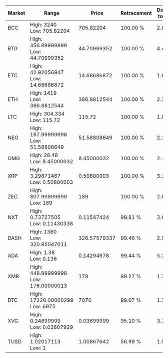 | Market | Range | Price| Retracement | Doubles to 50% |
| --- | --- | --- | --- | --- |
| BCC | High: 3240<br />Low: 705.82204 | 705.82204 | 100.00 % | 2.80 |
| BTG | High: 356.89999999<br />Low: 44.70999352 | 44.70999352 | 100.00 % | 4.49 |
| ETC | High: 42.92056947<br />Low: 14.68686872 | 14.68686872 | 100.00 % | 1.96 |
| ETH | High: 1419<br />Low: 386.8812544 | 386.8812544 | 100.00 % | 2.33 |
| LTC | High: 304.334<br />Low: 115.72 | 115.72 | 100.00 % | 1.81 |
| NEO | High: 167.99999998<br />Low: 51.58808649 | 51.58808649 | 100.00 % | 2.13 |
| OMG | High: 28.48<br />Low: 8.45000032 | 8.45000032 | 100.00 % | 2.19 |
| XRP | High: 3.29871467<br />Low: 0.50800003 | 0.50800003 | 100.00 % | 3.75 |
| ZEC | High: 807.99999999<br />Low: 189 | 189 | 100.00 % | 2.64 |
| NXT | High: 0.73727505<br />Low: 0.11430338 | 0.11547424 | 99.81 % | 3.69 |
| DASH | High: 1360<br />Low: 320.95047011 | 326.57579337 | 99.46 % | 2.57 |
| ADA | High: 1.38<br />Low: 0.136 | 0.14294978 | 99.44 % | 5.30 |
| XMR | High: 448.99999998<br />Low: 176.00000013 | 178 | 99.27 % | 1.76 |
| BTC | High: 17220.00000299<br />Low: 6975 | 7070 | 99.07 % | 1.71 |
| XVG | High: 0.24899999<br />Low: 0.02607929 | 0.03699999 | 95.10 % | 3.72 |
| TUSD | High: 1.02017113<br />Low: 1 | 1.00867642 | 56.99 % | 1.00 |
